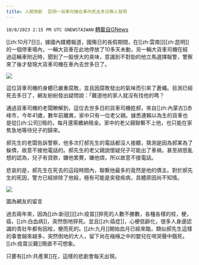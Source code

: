 ```yaml
---
title: 人間慘劇  昆明一貨車司機在車內死去多日無人發現
---
```

`10/8/2023 2:15 PM UTC GNEWSTAIWAN` [轉載自GNews](https://gnews.org/articles/1803782)

[[zh:10月7日]]，據國內媒體報道，國殤日的長假期間，在[[zh:雲南]][[zh:昆明]]的一個停車場內，一輛大貨車在此地停放了10多天未動，另一輛大貨車司機在經過這輛車附近時，聞到了一股很大的臭味，意識到不對勁的他立馬選擇報警，警察來了後才發現大貨車司機在車內去世多日了。

  

![](ipfs://QmdR1MXzJgKz34ncFxuJEsEsxhGDyCwVSfK1gfPrnwZnEn?.png)

  

這位貨車司機的身體已嚴重腐敗，並且因腐敗發出的氣味而引來了蒼蠅。目測已經死去多日了，網友紛紛發出疑問說：「難道他的家人就沒有找他的嗎？

  

通過貨車司機的老闆瞭解到，這位去世多日的貨車司機姓郝，來自[[zh:內蒙古]]赤峰市，今年41歲，數年前離異，家中只有一位老父親。據悉連賴以為生的貨車也是從[[zh:公司]]租的，每月還需繳納租金。家中的老父親聯繫不上他，也只能在家焦急地等待兒子的歸來。

  

郝先生的老闆告訴警察，他多次打郝先生的電話都沒人接聽，猜測是因為郝某為了躲債，故意不接他電話的。郝先生的老父親說懷疑兒子可能出了車禍，甚至胡思亂想的認為，兒子有貸款，嫌他累贅，嫌他煩，所以故意不接電話。

  

悲哀的是，郝先生在死去的這段時間內，聯繫他最多的竟然是他的債主。對於郝先生的死因，警方已經排除了他殺，極有可能是突發疾病，具體原因尚不知情。


![](ipfs://QmTzNJFRP2jNsmA6NzY6FbhcUrqM3GkZMiJSd5ssDboZqJ?.png)
 
圖為網友的留言

  

  

過去兩年來，因為[[zh:新冠]][[zh:疫苗]]猝死的人數不勝數，各種各樣的栓，梗，癌，[[zh:白血病]]，突然倒地猝死。並且[[zh:癌症]]，心梗低齡化，很多人身邊認識的青壯年都有因栓，梗而死的。[[zh:九月]]開始血月已經來臨，類似郝先生這樣的事會越來越多，突然倒地的大人，留下尚在襁褓之中的嬰兒在啼哭聲中餓死。[[zh:疫苗災難]]簡直不可想象。

  

只要有[[zh:共產黨]]在，這樣的悲劇會每天出現。
